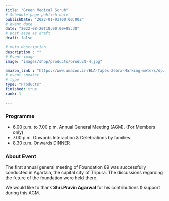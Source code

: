 ```yaml
---
title: "Green Medical Scrub"
# Schedule page publish date
publishDate: "2022-01-01T00:00:00Z"
# event date
date: "2022-08-20T18:00:00+05:30"
# post save as draft
draft: false

# meta description
description : ""
# Event image
image: "images/shop/products/product-4.jpg"

amazon_link : "https://www.amazon.in/ELA-Tapes-Zebra-Marking-meters/dp/B074WCDTSQ?pd_rd_w=IWDoU&content-id=amzn1.sym.b2ea1fc9-434f-42e3-9c16-0a07e0eaef6c&pf_rd_p=b2ea1fc9-434f-42e3-9c16-0a07e0eaef6c&pf_rd_r=C3WAA4SA07EN96Q65A5E&pd_rd_wg=o4Dv9&pd_rd_r=c0b4c8ab-6e89-4cb3-874c-119ca285c318&pd_rd_i=B074WCDTSQ&psc=1&ref_=pd_bap_d_grid_rp_0_1_ec_t"
# event speaker
# type
type: "Products"
finished: true
rank: 1

---
```


### Programme


* 6.00 p.m. to 7.00 p.m. Annual General Meeting (AGM). (For Members only) 
* 7.00 p.m. Onwards Interaction & Celebrations by families. 
* 8.30 p.m. Onwards DINNER 

### About Event

The first annual general meeting of Foundation 89 was successfully conducted in Agartala, the capital city of Tripura. 
The discussions regarding the future of the foundation were held there.

We would like to thank  **Shri.Pravin Agarwal** for his contributions & support during this AGM.
